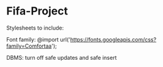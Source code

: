 # Fifa-Project

Stylesheets to include:

<link rel="stylesheet" href="https://unpkg.com/purecss@2.0.3/build/pure-min.css" integrity="sha384-cg6SkqEOCV1NbJoCu11+bm0NvBRc8IYLRGXkmNrqUBfTjmMYwNKPWBTIKyw9mHNJ" crossorigin="anonymous">

<link rel="stylesheet" href="http://yui.yahooapis.com/pure/0.6.0/grids-responsive-min.css">
    
<link rel="stylesheet" href="https://stackpath.bootstrapcdn.com/font-awesome/4.7.0/css/font-awesome.min.css">
    
<link rel="stylesheet" type="text/css" href="project_fifa_new.css">

<link rel="stylesheet" href="https://use.fontawesome.com/releases/v5.7.0/css/all.css">

<link rel="stylesheet" href="https://unpkg.com/purecss@2.0.3/build/pure-min.css" integrity="sha384-cg6SkqEOCV1NbJoCu11+bm0NvBRc8IYLRGXkmNrqUBfTjmMYwNKPWBTIKyw9mHNJ" crossorigin="anonymous">

<link rel="stylesheet" href="http://yui.yahooapis.com/pure/0.6.0/grids-responsive-min.css">

<link rel="stylesheet" href="https://use.fontawesome.com/releases/v5.7.0/css/all.css">

Font family: @import url('https://fonts.googleapis.com/css?family=Comfortaa');

DBMS: turn off safe updates and safe insert 

